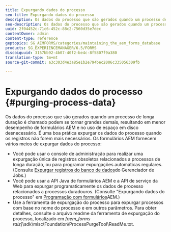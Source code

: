 ```yaml
---
title: Expurgando dados do processo
seo-title: Expurgando dados do processo
description: Os dados do processo que são gerados quando um processo de longa duração é chamado podem se tornar grandes demais, resultando em menor desempenho de formulários AEM e no uso de espaço em disco desnecessário. Veja como você pode expurgar os dados do processo.
seo-description: Os dados do processo que são gerados quando um processo de longa duração é chamado podem se tornar grandes demais, resultando em menor desempenho de formulários AEM e no uso de espaço em disco desnecessário. Veja como você pode expurgar os dados do processo.
uuid: 2f04452c-71c6-452c-88c2-7560d35e7dec
contentOwner: admin
content-type: reference
geptopics: SG_AEMFORMS/categories/maintaining_the_aem_forms_database
products: SG_EXPERIENCEMANAGER/6.5/FORMS
discoiquuid: 3157bb92-4b07-40f2-be4c-8f5807f9a380
translation-type: tm+mt
source-git-commit: a3c303d4e3a85e1b2e794bec2006c335056309fb

---
```



# Expurgando dados do processo {#purging-process-data}

Os dados do processo que são gerados quando um processo de longa duração é chamado podem se tornar grandes demais, resultando em menor desempenho de formulários AEM e no uso de espaço em disco desnecessário. É uma boa prática expurgar os dados do processo quando os registros não forem mais necessários. Os formulários AEM fornecem vários meios de expurgar dados do processo:

* Você pode usar o console de administração para realizar uma expurgação única de registros obsoletos relacionados a processos de longa duração, ou para programar expurgações automáticas regulares. (Consulte [Expurgar registros do banco de dados](/help/forms/using/admin-help/purge-records-job-manager-database.md#purge-records-from-the-job-manager-database)do Gerenciador de Jobs.)
* Você pode usar a API Java de formulários AEM e a API de serviço da Web para expurgar programaticamente os dados de processo relacionados a processos duradouros. (Consulte &quot;Expurgando dados do processo&quot; em [Programação com formulários](https://www.adobe.com/go/learn_aemforms_programming_63)AEM.)
* Use a ferramenta de expurgação do processo para expurgar processos com base no nome do processo e em outros parâmetros. Para obter detalhes, consulte o arquivo readme da ferramenta de expurgação do processo, localizado em *[aem_forms raiz]*\sdk\misc\Foundation\ProcessPurgeTool\ReadMe.txt.

